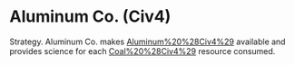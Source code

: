 # Aluminum Co. (Civ4)

Strategy.
Aluminum Co. makes [Aluminum%20%28Civ4%29](Aluminum) available and provides science for each [Coal%20%28Civ4%29](Coal) resource consumed.